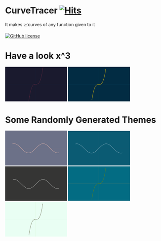 # CurveTracer [![Hits](https://hits.seeyoufarm.com/api/count/incr/badge.svg?url=https%3A%2F%2Fgithub.com%2FAshwinSolanki76%2FCurveTracer&count_bg=%2379C83D&title_bg=%23555555&icon=&icon_color=%23E7E7E7&title=Visiters+Count&edge_flat=false)](https://hits.seeyoufarm.com)


It makes 📈curves of any function given to it  

[![GitHub license](https://img.shields.io/github/license/AshwinSolanki76/CurveTracer)](https://github.com/AshwinSolanki76/CurveTracer/blob/main/LICENSE)

# Have a look x^3
<!-- ![Xcube](/Photos/XcubeDark.png) -->
<img src="Photos/XcubeDark.png" alt="Dark" width="200"/> <img src="Photos/XcubeDarkAndYellow.png" alt="DarkAndYellow" width="200"/>



# Some Randomly Generated Themes
<img src="Photos/ran (1).png" alt="DarkAndYellow" width="200"/> <img src="Photos/ran (2).png" alt="DarkAndYellow" width="200"/> <img src="Photos/ran (3).png" alt="DarkAndYellow" width="200"/> <img src="Photos/ran (4).png" alt="DarkAndYellow" width="200"/> <img src="Photos/ran (5).png" alt="DarkAndYellow" width="200"/>
